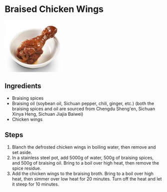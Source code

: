 # Braised Chicken Wings

![Braised Chicken Wings](/images/卤翅根.png)

## Ingredients

- Braising spices
- Braising oil (soybean oil, Sichuan pepper, chili, ginger, etc.) (both the braising spices and oil are sourced from Chengdu Sheng'en, Sichuan Xinya Heng, Sichuan Jiajia Baiwei)
- Chicken wings

## Steps

1. Blanch the defrosted chicken wings in boiling water, then remove and set aside.
2. In a stainless steel pot, add 5000g of water, 500g of braising spices, and 500g of braising oil. Bring to a boil over high heat, then remove the spice residue.
3. Add the chicken wings to the braising broth. Bring to a boil over high heat, then simmer over low heat for 20 minutes. Turn off the heat and let it steep for 10 minutes.
